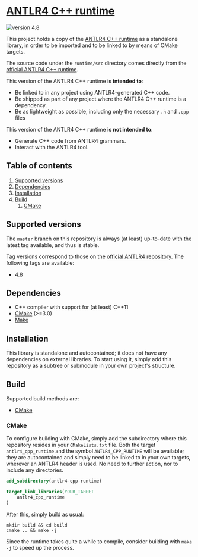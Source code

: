 # [ANTLR4 C++ runtime](https://github.com/adeharo9/antlr4-cpp-runtime)

![version 4.8](https://img.shields.io/badge/version-4.8-blue "version 4.8")

This project holds a copy of the [ANTLR4 C++ runtime](https://github.com/antlr/antlr4/tree/4.8/runtime/Cpp) as a standalone library, in order to be imported and to be linked to by means of CMake targets.

The source code under the `runtime/src` directory comes directly from the [official ANTLR4 C++ runtime](https://github.com/antlr/antlr4/tree/4.8/runtime/Cpp).

This version of the ANTLR4 C++ runtime **is intended to**:

- Be linked to in any project using ANTLR4-generated C++ code.
- Be shipped as part of any project where the ANTLR4 C++ runtime is a dependency.
- Be as lightweight as possible, including only the necessary `.h` and `.cpp` files

This version of the ANTLR4 C++ runtime **is not intended to**:

- Generate C++ code from ANTLR4 grammars.
- Interact with the ANTLR4 tool.

## Table of contents

1. [Supported versions](#supported-versions)
2. [Dependencies](#dependencies)
3. [Installation](#installation)
4. [Build](#build)
    1. [CMake](#cmake)

## Supported versions

The `master` branch on this repository is always (at least) up-to-date with the latest tag available, and thus is stable.

Tag versions correspond to those on the [official ANTLR4 repository](https://github.com/antlr/antlr4). The following tags are available:

- [4.8](https://github.com/adeharo9/antlr4-cpp-runtime/tree/4.8)

## Dependencies

- C++ compiler with support for (at least) C++11
- [CMake](https://cmake.org/) (>=3.0)
- [Make](https://www.gnu.org/software/make/)

## Installation

This library is standalone and autocontained; it does not have any dependencies on external libraries. To start using it, simply add this repository as a subtree or submodule in your own project's structure.

## Build

Supported build methods are:

- [CMake](#cmake)

### CMake

To configure building with CMake, simply add the subdirectory where this repository resides in your `CMakeLists.txt` file. Both the target `antlr4_cpp_runtime` and the symbol `ANTLR4_CPP_RUNTIME` will be available; they are autocontained and simply need to be linked to in your own targets, wherever an ANTLR4 header is used. No need to further action, nor to include any directories.

```cmake
add_subdirectory(antlr4-cpp-runtime)
```

```cmake
target_link_libraries(YOUR_TARGET
    antlr4_cpp_runtime
)
```

After this, simply build as usual:

```shell
mkdir build && cd build
cmake .. && make -j
```

Since the runtime takes quite a while to compile, consider building with `make -j` to speed up the process.
